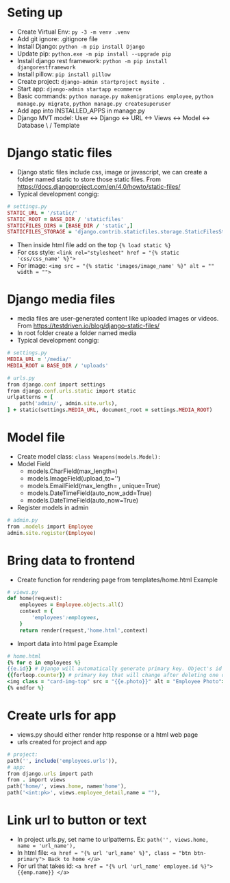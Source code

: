 # Seting up
- Create Virtual Env: ```py -3 -m venv .venv```
- Add git ignore: .gitignore file
- Install Django: ```python -m pip install Django```
- Update pip: ```python.exe -m pip install --upgrade pip```
- Install django rest framework: ```python -m pip install djangorestframework```
- Install pillow: ```pip install pillow```
- Create project: ```django-admin startproject mysite .```
- Start app: ```django-admin startapp ecommerce```
- Basic commands: ```python manage.py makemigrations employee```, ```python manage.py migrate```, ```python manage.py createsuperuser```
- Add app into INSTALLED_APPS in manage.py
- Django MVT model:
User <-> Django <-> URL <-> Views <-> Model <-> Database
                              \         /
                               Template


# Django static files
- Django static files include css, image or javascript, we can create a folder named static to store those static files. From https://docs.djangoproject.com/en/4.0/howto/static-files/
- Typical development congig:
```ruby
# settings.py
STATIC_URL = '/static/'
STATIC_ROOT = BASE_DIR / 'staticfiles'
STATICFILES_DIRS = [BASE_DIR / 'static',]
STATICFILES_STORAGE = 'django.contrib.staticfiles.storage.StaticFilesStorage'
```
- Then inside html file add on the top ```{% load static %}```
- For css style: ```<link rel="stylesheet" href = "{% static 'css/css_name' %}">```
- For image: ```<img src = "{% static 'images/image_name' %}" alt = "" width = "">```


# Django media files
- media files are user-generated content like uploaded images or videos. From https://testdriven.io/blog/django-static-files/
- In root folder create a folder named media
- Typical development congig: 
```ruby
# settings.py
MEDIA_URL = '/media/'
MEDIA_ROOT = BASE_DIR / 'uploads'

# urls.py
from django.conf import settings
from django.conf.urls.static import static
urlpatterns = [
    path('admin/', admin.site.urls),
] + static(settings.MEDIA_URL, document_root = settings.MEDIA_ROOT)
```

# Model file
- Create model class: ```class Weapons(models.Model):```
- Model Field
    + models.CharField(max_length=)
    + models.ImageField(upload_to='')
    + models.EmailField(max_length= , unique=True)
    + models.DateTimeField(auto_now_add=True)
    + models.DateTimeField(auto_now=True)
- Register models in admin
```ruby
# admin.py
from .models import Employee
admin.site.register(Employee)
```

# Bring data to frontend
- Create function for rendering page from templates/home.html Example
```ruby
# views.py
def home(request):
    employees = Employee.objects.all()
    context = {
        'employees':employees,
    }
    return render(request,'home.html',context)
```
- Import data into html page Example
```ruby
# home.html
{% for e in employees %}
{{e.id}} # Django will automatically generate primary key. Object's id will not change after deleting
{{forloop.counter}} # primary key that will change after deleting one object
<img class = "card-img-top" src = "{{e.photo}}" alt = "Employee Photo"> # add images
{% endfor %}
```

# Create urls for app
- views.py should either render http response or a html web page
- urls created for project and app
```ruby
# project: 
path('', include('employees.urls')),
# app:
from django.urls import path
from . import views
path('home/', views.home, name='home'),
path('<int:pk>', views.employee_detail,name = ""),
```

# Link url to button or text
- In project urls.py, set name to urlpatterns. Ex: ```path('', views.home, name = 'url_name'),```
- In html file: ```<a href = "{% url 'url_name' %}", class = "btn btn-primary"> Back to home </a>```
- For url that takes id: ```<a href = "{% url 'url_name' employee.id %}"> {{emp.name}} </a>```